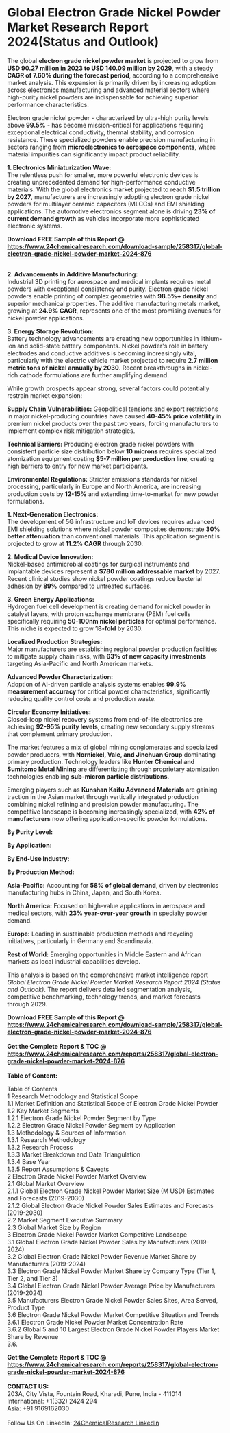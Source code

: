 <h1>Global Electron Grade Nickel Powder Market Research Report 2024(Status and Outlook)</h1><p>The global <strong>electron grade nickel powder market</strong> is projected to grow from <strong>USD 90.27 million in 2023 to USD 140.09 million by 2029</strong>, with a steady <strong>CAGR of 7.60% during the forecast period</strong>, according to a comprehensive market analysis. This expansion is primarily driven by increasing adoption across electronics manufacturing and advanced material sectors where high-purity nickel powders are indispensable for achieving superior performance characteristics.</p><p>Electron grade nickel powder - characterized by ultra-high purity levels above <strong>99.5%</strong> - has become mission-critical for applications requiring exceptional electrical conductivity, thermal stability, and corrosion resistance. These specialized powders enable precision manufacturing in sectors ranging from <strong>microelectronics to aerospace components</strong>, where material impurities can significantly impact product reliability.</p><p><strong>1. Electronics Miniaturization Wave:</strong><br>
The relentless push for smaller, more powerful electronic devices is creating unprecedented demand for high-performance conductive materials. With the global electronics market projected to reach <strong>$1.5 trillion by 2027</strong>, manufacturers are increasingly adopting electron grade nickel powders for multilayer ceramic capacitors (MLCCs) and EMI shielding applications. The automotive electronics segment alone is driving <strong>23% of current demand growth</strong> as vehicles incorporate more sophisticated electronic systems.</p><div><b>Download FREE Sample of this Report @ 
            <a href="https://www.24chemicalresearch.com/download-sample/258317/global-electron-grade-nickel-powder-market-2024-876">
            https://www.24chemicalresearch.com/download-sample/258317/global-electron-grade-nickel-powder-market-2024-876</a></b></div><br><p><strong>2. Advancements in Additive Manufacturing:</strong><br>
Industrial 3D printing for aerospace and medical implants requires metal powders with exceptional consistency and purity. Electron grade nickel powders enable printing of complex geometries with <strong>98.5%+ density</strong> and superior mechanical properties. The additive manufacturing metals market, growing at <strong>24.9% CAGR</strong>, represents one of the most promising avenues for nickel powder applications.</p><p><strong>3. Energy Storage Revolution:</strong><br>
Battery technology advancements are creating new opportunities in lithium-ion and solid-state battery components. Nickel powder's role in battery electrodes and conductive additives is becoming increasingly vital, particularly with the electric vehicle market projected to require <strong>2.7 million metric tons of nickel annually by 2030</strong>. Recent breakthroughs in nickel-rich cathode formulations are further amplifying demand.</p><p>While growth prospects appear strong, several factors could potentially restrain market expansion:</p><p><strong>Supply Chain Vulnerabilities:</strong> Geopolitical tensions and export restrictions in major nickel-producing countries have caused <strong>40-45% price volatility</strong> in premium nickel products over the past two years, forcing manufacturers to implement complex risk mitigation strategies.</p><p><strong>Technical Barriers:</strong> Producing electron grade nickel powders with consistent particle size distribution below <strong>10 microns</strong> requires specialized atomization equipment costing <strong>$5-7 million per production line</strong>, creating high barriers to entry for new market participants.</p><p><strong>Environmental Regulations:</strong> Stricter emissions standards for nickel processing, particularly in Europe and North America, are increasing production costs by <strong>12-15%</strong> and extending time-to-market for new powder formulations.</p><p><strong>1. Next-Generation Electronics:</strong><br>
The development of 5G infrastructure and IoT devices requires advanced EMI shielding solutions where nickel powder composites demonstrate <strong>30% better attenuation</strong> than conventional materials. This application segment is projected to grow at <strong>11.2% CAGR</strong> through 2030.</p><p><strong>2. Medical Device Innovation:</strong><br>
Nickel-based antimicrobial coatings for surgical instruments and implantable devices represent a <strong>$780 million addressable market</strong> by 2027. Recent clinical studies show nickel powder coatings reduce bacterial adhesion by <strong>89%</strong> compared to untreated surfaces.</p><p><strong>3. Green Energy Applications:</strong><br>
Hydrogen fuel cell development is creating demand for nickel powder in catalyst layers, with proton exchange membrane (PEM) fuel cells specifically requiring <strong>50-100nm nickel particles</strong> for optimal performance. This niche is expected to grow <strong>18-fold</strong> by 2030.</p><p><strong>Localized Production Strategies:</strong><br>
	Major manufacturers are establishing regional powder production facilities to mitigate supply chain risks, with <strong>63% of new capacity investments</strong> targeting Asia-Pacific and North American markets.</p><p><strong>Advanced Powder Characterization:</strong><br>
	Adoption of AI-driven particle analysis systems enables <strong>99.9% measurement accuracy</strong> for critical powder characteristics, significantly reducing quality control costs and production waste.</p><p><strong>Circular Economy Initiatives:</strong><br>
	Closed-loop nickel recovery systems from end-of-life electronics are achieving <strong>92-95% purity levels</strong>, creating new secondary supply streams that complement primary production.</p><p>The market features a mix of global mining conglomerates and specialized powder producers, with <strong>Nornickel, Vale, and Jinchuan Group</strong> dominating primary production. Technology leaders like <strong>Hunter Chemical and Sumitomo Metal Mining</strong> are differentiating through proprietary atomization technologies enabling <strong>sub-micron particle distributions</strong>.</p><p>Emerging players such as <strong>Kunshan Kaifu Advanced Materials</strong> are gaining traction in the Asian market through vertically integrated production combining nickel refining and precision powder manufacturing. The competitive landscape is becoming increasingly specialized, with <strong>42% of manufacturers</strong> now offering application-specific powder formulations.</p><p><strong>By Purity Level:</strong></p><p><strong>By Application:</strong></p><p><strong>By End-Use Industry:</strong></p><p><strong>By Production Method:</strong></p><p><strong>Asia-Pacific:</strong> Accounting for <strong>58% of global demand</strong>, driven by electronics manufacturing hubs in China, Japan, and South Korea.</p><p><strong>North America:</strong> Focused on high-value applications in aerospace and medical sectors, with <strong>23% year-over-year growth</strong> in specialty powder demand.</p><p><strong>Europe:</strong> Leading in sustainable production methods and recycling initiatives, particularly in Germany and Scandinavia.</p><p><strong>Rest of World:</strong> Emerging opportunities in Middle Eastern and African markets as local industrial capabilities develop.</p><p>This analysis is based on the comprehensive market intelligence report <em>Global Electron Grade Nickel Powder Market Research Report 2024 (Status and Outlook)</em>. The report delivers detailed segmentation analysis, competitive benchmarking, technology trends, and market forecasts through 2029.</p><div><b>Download FREE Sample of this Report @ 
            <a href="https://www.24chemicalresearch.com/download-sample/258317/global-electron-grade-nickel-powder-market-2024-876">
            https://www.24chemicalresearch.com/download-sample/258317/global-electron-grade-nickel-powder-market-2024-876</a></b></div><br><div><b>Get the Complete Report & TOC @ 
            <a href="https://www.24chemicalresearch.com/reports/258317/global-electron-grade-nickel-powder-market-2024-876">
            https://www.24chemicalresearch.com/reports/258317/global-electron-grade-nickel-powder-market-2024-876</a></b></div><br>
            <b>Table of Content:</b><p>Table of Contents<br />
1 Research Methodology and Statistical Scope<br />
1.1 Market Definition and Statistical Scope of Electron Grade Nickel Powder<br />
1.2 Key Market Segments<br />
1.2.1 Electron Grade Nickel Powder Segment by Type<br />
1.2.2 Electron Grade Nickel Powder Segment by Application<br />
1.3 Methodology & Sources of Information<br />
1.3.1 Research Methodology<br />
1.3.2 Research Process<br />
1.3.3 Market Breakdown and Data Triangulation<br />
1.3.4 Base Year<br />
1.3.5 Report Assumptions & Caveats<br />
2 Electron Grade Nickel Powder Market Overview<br />
2.1 Global Market Overview<br />
2.1.1 Global Electron Grade Nickel Powder Market Size (M USD) Estimates and Forecasts (2019-2030)<br />
2.1.2 Global Electron Grade Nickel Powder Sales Estimates and Forecasts (2019-2030)<br />
2.2 Market Segment Executive Summary<br />
2.3 Global Market Size by Region<br />
3 Electron Grade Nickel Powder Market Competitive Landscape<br />
3.1 Global Electron Grade Nickel Powder Sales by Manufacturers (2019-2024)<br />
3.2 Global Electron Grade Nickel Powder Revenue Market Share by Manufacturers (2019-2024)<br />
3.3 Electron Grade Nickel Powder Market Share by Company Type (Tier 1, Tier 2, and Tier 3)<br />
3.4 Global Electron Grade Nickel Powder Average Price by Manufacturers (2019-2024)<br />
3.5 Manufacturers Electron Grade Nickel Powder Sales Sites, Area Served, Product Type<br />
3.6 Electron Grade Nickel Powder Market Competitive Situation and Trends<br />
3.6.1 Electron Grade Nickel Powder Market Concentration Rate<br />
3.6.2 Global 5 and 10 Largest Electron Grade Nickel Powder Players Market Share by Revenue<br />
3.6.</p><div><b>Get the Complete Report & TOC @ 
            <a href="https://www.24chemicalresearch.com/reports/258317/global-electron-grade-nickel-powder-market-2024-876">
            https://www.24chemicalresearch.com/reports/258317/global-electron-grade-nickel-powder-market-2024-876</a></b></div><br><b>CONTACT US:</b><br>
            203A, City Vista, Fountain Road, Kharadi, Pune, India - 411014<br>
            International: +1(332) 2424 294<br>
            Asia: +91 9169162030 <br><br>
            Follow Us On LinkedIn: <a href="https://www.linkedin.com/company/24chemicalresearch/">24ChemicalResearch LinkedIn</a>